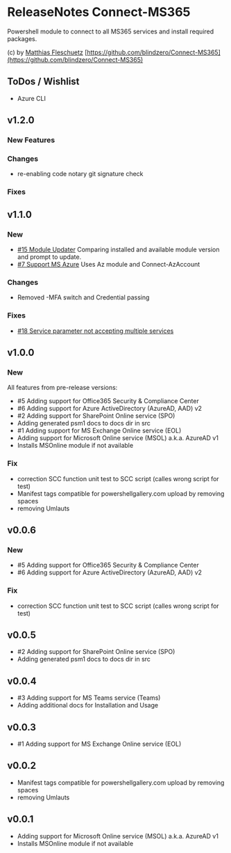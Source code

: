 # ReleaseNotes Connect-MS365

Powershell module to connect to all MS365 services and install required packages.

(c) by [Matthias Fleschuetz](https://github.com/blindzero)
[https://github.com/blindzero/Connect-MS365](https://github.com/blindzero/Connect-MS365)

## ToDos / Wishlist

- Azure CLI

## v1.2.0

### New Features

### Changes

- re-enabling code notary git signature check

### Fixes

## v1.1.0

### New

- [#15 Module Updater](https://github.com/blindzero/Connect-MS365/issues/15)
  Comparing installed and available module version and prompt to update.
- [#7 Support MS Azure](https://github.com/blindzero/Connect-MS365/issues/7)
  Uses Az module and Connect-AzAccount

### Changes

- Removed -MFA switch and Credential passing

### Fixes

- [#18 Service parameter not accepting multiple services](https://github.com/blindzero/Connect-MS365/issues/18)

## v1.0.0

### New

All features from pre-release versions:

- #5 Adding support for Office365 Security & Compliance Center
- #6 Adding support for Azure ActiveDirectory (AzureAD, AAD) v2
- #2 Adding support for SharePoint Online service (SPO)
- Adding generated psm1 docs to docs dir in src
- #1 Adding support for MS Exchange Online service (EOL)
- Adding support for Microsoft Online service (MSOL) a.k.a. AzureAD v1
- Installs MSOnline module if not available

### Fix

- correction SCC function unit test to SCC script (calles wrong script for test)
- Manifest tags compatible for powershellgallery.com upload by removing spaces
- removing Umlauts

## v0.0.6

### New

- #5 Adding support for Office365 Security & Compliance Center
- #6 Adding support for Azure ActiveDirectory (AzureAD, AAD) v2

### Fix

- correction SCC function unit test to SCC script (calles wrong script for test)

## v0.0.5

- #2 Adding support for SharePoint Online service (SPO)
- Adding generated psm1 docs to docs dir in src

## v0.0.4

- #3 Adding support for MS Teams service (Teams)
- Adding additional docs for Installation and Usage

## v0.0.3

- #1 Adding support for MS Exchange Online service (EOL)

## v0.0.2

- Manifest tags compatible for powershellgallery.com upload by removing spaces
- removing Umlauts

## v0.0.1

- Adding support for Microsoft Online service (MSOL) a.k.a. AzureAD v1
- Installs MSOnline module if not available
